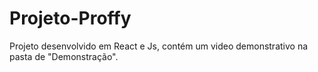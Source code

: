 # Projeto-Proffy
Projeto desenvolvido em React e Js, contém um video demonstrativo na pasta de "Demonstração".
